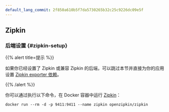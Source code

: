```yaml
---
default_lang_commit: 2f850a610b5f7da5730265b32c25c9226dc09e5f
---
```


## Zipkin

### 后端设置 {#zipkin-setup}

{{% alert title=提示 %}}

如果你已经设置了 Zipkin 或兼容 Zipkin 的后端，可以跳过本节并直接为你的应用设置 [Zipkin exporter 依赖](#zipkin-dependencies)。

{{% /alert %}}

你可以通过执行以下命令，在 Docker 容器中运行 [Zipkin](https://zipkin.io/)：

```shell
docker run --rm -d -p 9411:9411 --name zipkin openzipkin/zipkin
```
